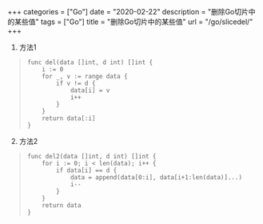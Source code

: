 +++
categories = ["Go"]
date = "2020-02-22"
description = "删除Go切片中的某些值" 
tags = ["Go"]
title = "删除Go切片中的某些值" 
url = "/go/slicedel/"
+++

1. 方法1
> ```
> func del(data []int, d int) []int {
>     i := 0
>     for _, v := range data {
>         if v != d {
>             data[i] = v
>             i++
>         }
>     }
>     return data[:i]
> }
> ```

2. 方法2
> ```
> func del2(data []int, d int) []int {
>     for i := 0; i < len(data); i++ {
>         if data[i] == d {
>             data = append(data[0:i], data[i+1:len(data)]...)
>             i--
>         }
>     }	
>     return data
> }
> ```
